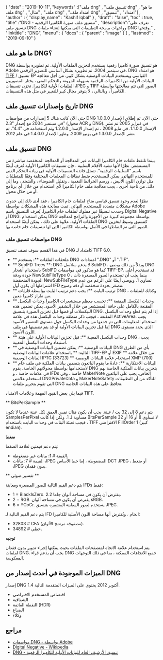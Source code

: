 {
  "date" : "2019-10-11",
  "keywords" :["ملف dng" , "تنسيق ملف dng" , "ما هو ملف dng" , "ملف" , "مثال dng" , "امتداد ملف dng" , "امتداد" , "تنسيق"] ,
  "author" : {
    "display_name" : "Kashif Iqbal"
} ,
  "draft" : "false",
  "toc" : true,
  "title" :"DNG - تنسيق ملف صورة الكاميرا الرقمية" ,
  "description":"تعرف على تنسيق ملف DNG وواجهات برمجة التطبيقات التي يمكنها إنشاء ملفات DNG وفتحها." ,
  "linktitle" : "DNG",
  "menu" : {
    "docs" : {
      "parent" : "image"
}
} ,
  "lastmod" : "2019-09-10"
}

## ما هو ملف DNG؟

DNG هو تنسيق صورة كاميرا رقمية يستخدم لتخزين الملفات الأولية. تم تطويره بواسطة Adobe في سبتمبر 2004. تم تطويره بشكل أساسي للتصوير الرقمي. DNG هو امتداد [TIFF](/ar/image/tiff/) / تنسيق EP القياسي ويستخدم البيانات الوصفية بشكل كبير. من أجل معالجة البيانات الأولية من الكاميرات الرقمية بسهولة المرونة والتحكم الفني ، يختار المصورون الملفات الأولية للكاميرا. تخزن تنسيقات JPEG و TIFF الصور التي تتم معالجتها بواسطة الكاميرا ، وبالتالي ، لا يتوفر مجال كبير للتغيير في مثل هذه التنسيقات.

## تاريخ وإصدارات تنسيق ملف DNG

حتى الآن كانت هناك 5 إصدارات من مواصفات DNG حتى الآن. تم إطلاق الإصدار 1.0.0.0 في سبتمبر 2004 مع إصدار "2.3" (محول ACR و DNG). في فبراير 2005 تم نشر الإصدار 1.1.0.0. في مايو 2008 ، تم إصدار الإصدار 1.2.0.0 وتم استخدامه في "4.4". تم نشر الإصدار 1.3.0.0 في يونيو 2009. وظهر الإصدار 1.4.0.0 في عام 2012.

## تنسيق ملف DNG

بينما تلتقط ملفات خام الكاميرا البيانات غير المعالجة أو المعالجة المنخفضة مباشرة من المستشعر. نظرًا لأنها تشبه الأفلام السلبية ، فإن تنسيقات الكاميرا الأولية تُعرف أيضًا باسم "السلبيات الرقمية". تتمثل فائدة التنسيقات الأولية في زيادة التحكم الفني للمستخدم النهائي. يمكن للمستخدم ضبط نطاقات المعلمات المختلفة وفقًا للمتطلبات مثل توازن اللون الأبيض ، ورسم الخرائط النغمية ، وتقليل الضوضاء ، والشحذ ، وما إلى ذلك. من ناحية أخرى ، يجب معالجة ملف خام الكاميرا لأي استخدام من خلال أي برنامج أو من خلال محول.

نظرًا لعدم وجود تنسيق قياسي متاح لملفات خام الكاميرا ، فقد أدى ذلك إلى حدوث مشكلات متعددة للمستخدم النهائي. تمت معالجة هذه المشكلات بواسطة Adobe وحددت تنسيقًا غير مملوك لملفات خام الكاميرا. يُعرف التنسيق باسم Digital Negative أو DNG. يمكن استخدام DNG بواسطة مجموعة كبيرة من الأجهزة والبرامج لمعالجة الملفات الأولية. علاوة على ذلك ، يمكن أيضًا استخدام DNG كتنسيق وسيط لتخزين الصور التي تم التقاطها في الأصل بواسطة الكاميرا التي لها تنسيقات خام خاصة بها.

### مواصفات تنسيق ملف DNG

في هذا القسم سوف نصف تنسيق DNG كامتداد لـ TIFF 6.0.

* ** ملحقات الملفات **: يستخدم DNG امتدادات ".DNG" أو ".TIF".
* ** SubIFD Trees **: DNG لا يدعم سلاسل SubIFD ، وبدلاً من ذلك يوصي DNG باستخدام أشجار SubIFD كما هو مذكور في مواصفات TIFF-EP. قد تستخدم أعلى جودة ودقة NewSubFileType 0 ، بينما يجب أن تستخدم الصور المصغرة ذات الجودة المنخفضة NewSubFileType تساوي 1. ويوصى أيضًا على الرغم من عدم اشتراطها أن يكون أول IFD مصغر بجودة منخفضة أو دقة وضوح.
* ** ترتيب البايت **: يجب دعم ترتيب البايت بواسطة قارئات DNG ، وكذلك للملفات من طراز كاميرا معين.
* ** وحدات البكسل المقنعة **: تحسب معظم مستشعرات الكاميرا وحدات البكسل المقنعة بالكامل على حافة المستشعر من خلال التشفير الأسود. يمكن تضمين هذه البيكسلات أو قصها قبل تخزين الصورة بتنسيق DNG. إذا لم يتم قطع وحدات البكسل المقنعة ، فيجب ذكر منطقة وحدات البكسل هذه في علامة ActiveArea. يجب استخدام المعلومات التي تم جمعها من وحدات البكسل حول مستوى التشفير الأسود إما قبل تخزين البيانات الأولية أو قد يتم تضمينها في ملف DNG الذي يحدد مستوى اللون الأسود.
* ** وحدات البكسل المعيبة **: قبل تخزين البيانات الأولية على هيئة DNG ، يجب استبعاد وحدات البكسل المعيبة.
* ** البيانات الوصفية **: يمكن تضمين البيانات الوصفية في DNG بأي من الطرق التالية:
** باستخدام علامات البيانات الوصفية TIFF-EP أو EXIF
** من خلال علامة البيانات الوصفية IPTC (33723)
** استخدام علامة البيانات الوصفية XMP (700)
* ** البيانات الاحتكارية **: عادةً ما يقوم البائعون بتضمين بيانات الملكية في ملف خام لاستخدامها بواسطة محولاتهم الخاصة. يقوم DNG بتخزين بيانات الملكية الخاصة بهم في علامات خاصة ، و IFDs خاصة ، وفي MakerNote الخاص. يجب على البائعين استخدام علامتي DNGPrivateData و MakerNoteSafety للتأكد من أن التطبيقات التي تقوم بتحرير ملفات DNG تحافظ على هذه البيانات الخاصة.

فيما يلي بعض القيود المهمة وعلامات الامتداد TIFF.

** BitsPerSample **

يتم دعم 8 إلى 32 بت / عينة. يجب أن يكون هناك نفس العمق لكل عينة عندما لا تكون SamplesPerPixel مساوية لـ 1. ولكن إذا كانت BitsPerSample لا تساوي 8 أو 16 أو 32 ، فيجب تعبئة البتات في وحدات البايت باستخدام TIFF الافتراضي FillOrder 1 (كبير endian).

**ضغط**

يتم دعم قيمتين لعلامة الضغط:

* القيمة # 1: بيانات غير مضغوطة.
* القيمة # 7: بيانات JPEG المضغوطة ، إما خط الأساس DCT JPEG ، أو ضغط JPEG بدون فقدان.

** تفسير ضوئي **

يتم دعم القيم التالية للصور المصغرة ومعاينة IFDs فقط:

* 1 = BlackIsZero. يفترض أن يكون في مساحة ألوان جاما 2.2.
* 2 = RGB. يفترض أن يكون في مساحة ألوان sRGB.
* 6 = YCbCr. يستخدم لصور المعاينة المشفرة بتنسيق JPEG.

يتم دعم القيم التالية لـ IFD الخام ، ويُفترض أنها مساحة اللون الأصلية للكاميرا:

* 32803 # CFA (مصفوفة مرشح الألوان).
* 34892 # خطي.

**توجيه**

يتم استخدام علامة الاتجاه لمتصفحات الملفات بحيث يمكنها إجراء تدوير بدون فقدان لملفات DNG. يجب أن يدعم قراء DNG جميع الاتجاهات الممكنة ، بما في ذلك التوجهات المعكوسة.

## الميزات الموجودة في أحدث إصدار من DNG

إصدار DNG 1.4 أكتوبر 2012 يحتوي على الميزات المتقدمة التالية.

* اقتصاص المستخدم الافتراضي
* الشفافية
* النقطة العائمة (HDR)
* الضياع
* وكلاء

## مراجع ##

* [مواصفات DNG - بواسطة Adobe](https://web.archive.org/web/20170829200857/http://wwwimages.adobe.com/content/dam/Adobe/en/products/photoshop/pdfs/dng_spec_1.4.0.0.pdf)
* [Digital Negative - Wikipedia](https://en.wikipedia.org/wiki/Digital_Negative)
* [DNG - تنسيق الأرشيف العام للبيانات الأولية للكاميرا الرقمية](https://helpx.adobe.com/camera-raw/digital-negative.html)

